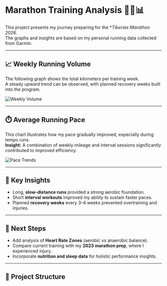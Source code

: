 
# Marathon Training Analysis 🏃‍♂️📊

This project presents my journey preparing for the **Tiberias Marathon 2026*.  
The graphs and insights are based on my personal running data collected from Garmin.

---

## 📈 Weekly Running Volume
The following graph shows the total kilometers per training week.  
A steady upward trend can be observed, with planned recovery weeks built into the program.

![Weekly Volume](images/weekly_volume.png)

---

## ⏱️ Average Running Pace
This chart illustrates how my pace gradually improved, especially during tempo runs.  
**Insight:** A combination of weekly mileage and interval sessions significantly contributed to improved efficiency.

![Pace Trends](images/pace_trends.png)

---

## 📝 Key Insights
- Long, **slow-distance runs** provided a strong aerobic foundation.  
- Short **interval workouts** improved my ability to sustain faster paces.  
- Planned **recovery weeks** every 3–4 weeks prevented overtraining and injuries.  

---

## 🔮 Next Steps
- Add analysis of **Heart Rate Zones** (aerobic vs anaerobic balance).  
- Compare current training with my **2023 marathon prep**, where I experienced injury.  
- Incorporate **nutrition and sleep data** for holistic performance insights.  

---

## 📂 Project Structure

